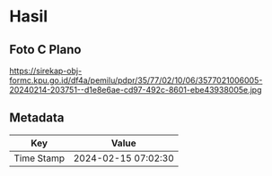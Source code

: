 # Hasil

## Foto C Plano

https://sirekap-obj-formc.kpu.go.id/df4a/pemilu/pdpr/35/77/02/10/06/3577021006005-20240214-203751--d1e8e6ae-cd97-492c-8601-ebe43938005e.jpg


## Metadata

| Key        | Value               |
| ---------- | ------------------- |
| Time Stamp | 2024-02-15 07:02:30 |



